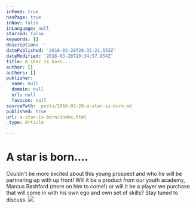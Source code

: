 ```yaml
---
inFeed: true
hasPage: true
inNav: false
inLanguage: null
starred: false
keywords: []
description: ''
datePublished: '2016-03-28T20:35:21.553Z'
dateModified: '2016-03-28T20:34:57.854Z'
title: A star is born....
author: []
authors: []
publisher:
  name: null
  domain: null
  url: null
  favicon: null
sourcePath: _posts/2016-03-28-a-star-is-born.md
published: true
url: a-star-is-born/index.html
_type: Article

---
```

# A star is born....

Couldn't be more excited about this young prospect and who he will be partnering up with up front! Will it be a product from our youth academy, Marcus Rashford (more on him to come!) or will it be a player we purchase that will come in with his own ego and own set of skills? Stay tuned to discuss.
![](https://the-grid-user-content.s3-us-west-2.amazonaws.com/88707053-8790-4b5e-ab28-703d23be8de9.jpg)